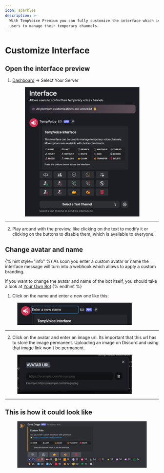 ```yaml
---
icon: sparkles
description: >-
  With TempVoice Premium you can fully customize the interface which is used by
  users to manage their temporary channels.
---
```


# Customize Interface

## Open the interface preview

1. [Dashboard](https://tempvoice.xyz/dashboard) -> Select Your Server

<div align="center">

<figure><img src="../.gitbook/assets/image (4) (1) (1).png" alt="" width="375"><figcaption></figcaption></figure>

</div>

***

2. Play around with the preview, like clicking on the text to modify it or clicking on the buttons to disable them, which is available to everyone.

## Change avatar and name

{% hint style="info" %}
As soon you enter a custom avatar or name the interface message will turn into a webhook which allows to apply a custom branding.

If you want to change the avatar and name of the bot itself, you should take a look at [Your Own Bot](your-own-bot.md)
{% endhint %}

1. Click on the name and enter a new one like this:

<figure><img src="../.gitbook/assets/image (1) (1) (1) (1) (1) (1).png" alt="" width="375"><figcaption></figcaption></figure>

***

2. Click on the avatar and enter an image url. Its important that this url has to store the image permanent. Uploading an image on Discord and using that image link won't be permanent.

<figure><img src="../.gitbook/assets/image (2) (1) (1) (1) (1).png" alt="" width="375"><figcaption></figcaption></figure>

***

## This is how it could look like

<figure><img src="../.gitbook/assets/image (3) (1) (1) (1).png" alt=""><figcaption></figcaption></figure>
